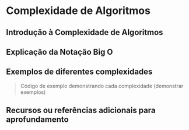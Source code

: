# Complexidade de Algoritmos


## Introdução à Complexidade de Algoritmos

## Explicação da Notação Big O

## Exemplos de diferentes complexidades

> Código de exemplo demonstrando cada complexidade (demonstrar exemplos)

## Recursos ou referências adicionais para aprofundamento

